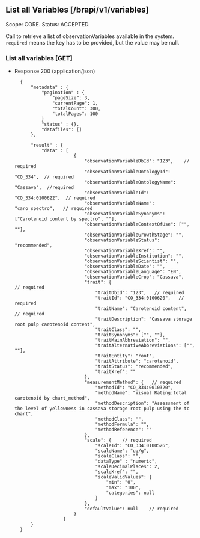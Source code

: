 ## List all Variables [/brapi/v1/variables]
Scope: CORE.
Status: ACCEPTED.

Call to retrieve a list of observationVariables available in the system.
`required` means the key has to be provided, but the value may be null.

### List all variables [GET]
+ Response 200 (application/json)
    
        {
            "metadata" : {
                "pagination" : {    
                    "pageSize": 3, 
                    "currentPage": 1, 
                    "totalCount": 300, 
                    "totalPages": 100 
                }
                "status" : {},
                "datafiles": []
            },
        
            "result" : {
                "data" : [
                            {
                                "observationVariableDbId": "123",    // required
                                "observationVariableOntologyId": "CO_334",  // required
                                "observationVariableOntologyName": "Cassava",  //required
                                "observationVariableId": "CO_334:0100622",  // required
                                "observationVariableName": "caro_spectro",   // required
                                "observationVariableSynonyms": ["Carotenoid content by spectro", ""],  
                                "observationVariableContextOfUse": ["", ""],
                                "observationVariableGrowthStage": "",
                                "observationVariableStatus": "recommended",
                                "observationVariableXref": "",
                                "observationVariableInstitution": "",
                                "observationVariableScientist": "",
                                "observationVariableDate": "",
                                "observationVariableLanguage": "EN",
                                "observationVariableCrop": "Cassava",
                                "trait": {                               // required
                                    "traitDbId": "123",   // required
                                    "traitId": "CO_334:0100620",   // required
                                    "traitName": "Carotenoid content",   // required
                                    "traitDescription": "Cassava storage root pulp carotenoid content",
                                    "traitClass": "", 
                                    "traitSynonyms": ["", ""],
                                    "traitMainAbbreviation": "",
                                    "traitAlternativeAbbreviations": ["", ""],
                                    "traitEntity": "root",
                                    "traitAttribute": "carotenoid",
                                    "traitStatus": "recommended",
                                    "traitXref": ""
                                },
                                "measurementMethod": {   // required
                                    "methodId": "CO_334:0010320",
                                    "methodName": "Visual Rating:total carotenoid by chart_method",
                                    "methodDescription": "Assessment of the level of yellowness in cassava storage root pulp using the tc chart",
                                    "methodClass": "", 
                                    "methodFormula": "",
                                    "methodReference": ""
                                },
                                "scale": {    // required
                                    "scaleId": "CO_334:0100526",
                                    "scaleName": "ug/g",
                                    "scaleClass": "",
                                    "dataType" : "numeric", 
                                    "scaleDecimalPlaces": 2,
                                    "scaleXref": "",
                                    "scaleValidValues": {
                                        "min": "0",
                                        "max": "100",
                                        "categories": null
                                    }
                                },
                                "defaultValue": null    // required
                            }
                        ]
            }
        }

